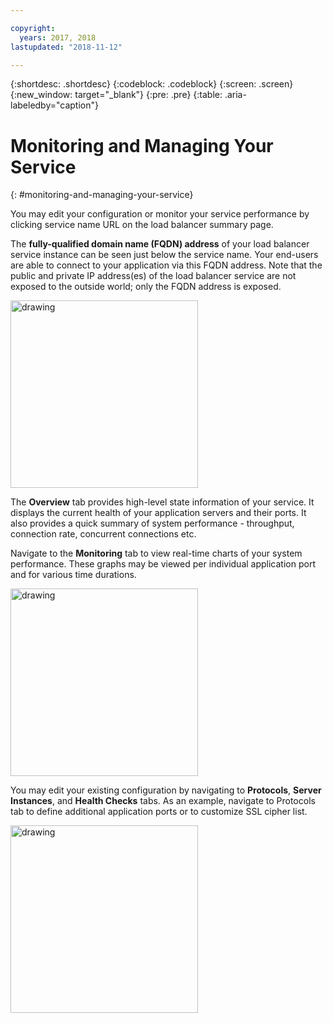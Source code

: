 ```yaml
---

copyright:
  years: 2017, 2018
lastupdated: "2018-11-12"

---
```


{:shortdesc: .shortdesc}
{:codeblock: .codeblock}
{:screen: .screen}
{:new_window: target="_blank"}
{:pre: .pre}
{:table: .aria-labeledby="caption"}

# Monitoring and Managing Your Service
{: #monitoring-and-managing-your-service}

You may edit your configuration or monitor your service performance by clicking service name URL on the load balancer summary page. 

The **fully-qualified domain name (FQDN) address** of your load balancer service instance can be seen just below the service name. Your end-users are able to connect to your application via this FQDN address. Note that the public and private IP address(es) of the load balancer service are not exposed to the outside world; only the FQDN address is exposed. 

<img src="images/fqdn-address.png" alt="drawing" style="width: 300px;"/>

The **Overview** tab provides high-level state information of your service. It displays the current health of your application servers and their ports. It also provides a quick summary of system performance - throughput, connection rate, concurrent connections etc. 

Navigate to the **Monitoring** tab to view real-time charts of your system performance. These graphs may be viewed per individual application port and for various time durations. 

<img src="images/monitor-lb.png" alt="drawing" style="width: 300px;"/>

You may edit your existing configuration by navigating to **Protocols**, **Server Instances**, and **Health Checks** tabs. As an example, navigate to Protocols tab to define additional application ports or to customize SSL cipher list. 

<img src="images/protocols-monitor.png" alt="drawing" style="width: 300px;"/>